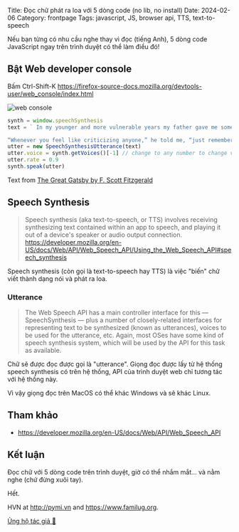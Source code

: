 Title: Đọc chữ phát ra loa với 5 dòng code (no lib, no install)
Date: 2024-02-06
Category: frontpage
Tags: javascript, JS, browser api, TTS, text-to-speech

Nếu bạn từng có nhu cầu nghe thay vì đọc (tiếng Anh), 5 dòng code JavaScript ngay trên trình duyệt có thể làm điều đó!

## Bật Web developer console
Bấm Ctrl-Shift-K <https://firefox-source-docs.mozilla.org/devtools-user/web_console/index.html>

![web console]({static}/images/tts.png)

```js
synth = window.speechSynthesis
text = ` In my younger and more vulnerable years my father gave me some advice that I’ve been turning over in my mind ever since.

“Whenever you feel like criticizing anyone,” he told me, “just remember that all the people in this world haven’t had the advantages that you’ve `
utter = new SpeechSynthesisUtterance(text)
utter.voice = synth.getVoices()[-1] // change to any number to change voice
utter.rate = 0.9
synth.speak(utter)

```

Text from [The Great Gatsby by F. Scott Fitzgerald](https://www.gutenberg.org/cache/epub/64317/pg64317-images.html)
## Speech Synthesis
> Speech synthesis (aka text-to-speech, or TTS) involves receiving synthesizing text contained within an app to speech, and playing it out of a device's speaker or audio output connection.
<https://developer.mozilla.org/en-US/docs/Web/API/Web_Speech_API/Using_the_Web_Speech_API#speech_synthesis>

Speech synthesis (còn gọi là text-to-speech hay TTS) là việc "biến" chữ viết thành dạng nói và phát ra loa.

### Utterance

> The Web Speech API has a main controller interface for this — SpeechSynthesis — plus a number of closely-related interfaces for representing text to be synthesized (known as utterances), voices to be used for the utterance, etc. Again, most OSes have some kind of speech synthesis system, which will be used by the API for this task as available.

Chữ sẽ được đọc được gọi là "utterance". Giọng đọc được lấy từ hệ thống speech synthesis có trên hệ thống, API của trình duyệt web chỉ tương tác với hệ thống này.

Vì vậy giọng đọc trên MacOS có thể khác Windows và sẽ khác Linux.

## Tham khảo
- <https://developer.mozilla.org/en-US/docs/Web/API/Web_Speech_API>

## Kết luận
Đọc chữ với 5 dòng code trên trình duyệt, giờ có thể nhắm mắt... và nằm nghe (chứ đừng xuôi tay).

Hết.

HVN at <http://pymi.vn> and <https://www.familug.org>.

[Ủng hộ tác giả 🍺](https://www.familug.org/p/ung-ho.html)
